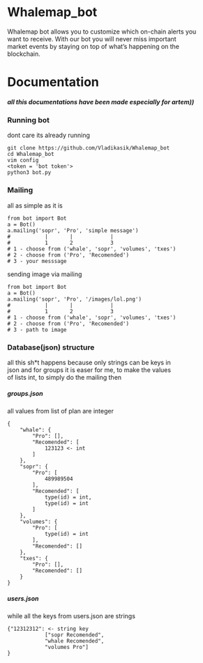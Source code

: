 # Whalemap_bot
Whalemap bot allows you to customize which on-chain alerts you  
want to receive. With our bot you will never miss important  
market events by staying on top of what’s happening on the  
blockchain.
# Documentation
##### **_all this documentations have been made especially for artem))_**
### Running bot
dont care its already running
```
git clone https://github.com/Vladikasik/Whalemap_bot
cd Whalemap_bot
vim config
<token = 'bot token'>
python3 bot.py
```
### Mailing
all as simple as it is
```
from bot import Bot
a = Bot()
a.mailing('sopr', 'Pro', 'simple message')
#           |       |            |
#           1       2            3
# 1 - choose from ('whale', 'sopr', 'volumes', 'txes')
# 2 - choose from ('Pro', 'Recomended')
# 3 - your messsage
```
sending image via mailing
```
from bot import Bot
a = Bot()
a.mailing('sopr', 'Pro', '/images/lol.png')
#           |       |            |
#           1       2            3
# 1 - choose from ('whale', 'sopr', 'volumes', 'txes')
# 2 - choose from ('Pro', 'Recomended')
# 3 - path to image
```
### Database(json) structure
all this sh*t happens because only strings can be keys in  
json and for groups it is easer for me, to make the values  
of lists int, to simply do the mailing then 
##### groups.json
all values from list of plan are integer
```
{  
    "whale": {  
        "Pro": [],  
        "Recomended": [   
            123123 <- int  
        ]  
    },  
    "sopr": {  
        "Pro": [  
            489989504  
        ], 
        "Recomended": [  
            type(id) = int,
            type(id) = int 
        ]  
    },  
    "volumes": {  
        "Pro": [  
            type(id) = int    
        ],  
        "Recomended": []  
    },  
    "txes": {  
        "Pro": [],  
        "Recomended": []  
    }   
}  
```
##### users.json
while all the keys from users.json are strings
```
{"12312312": <- string key
            ["sopr Recomended", 
            "whale Recomended", 
            "volumes Pro"]
}
```

